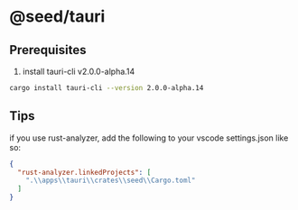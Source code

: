 # @seed/tauri

## Prerequisites

1. install tauri-cli v2.0.0-alpha.14

```sh
cargo install tauri-cli --version 2.0.0-alpha.14
```

## Tips

if you use rust-analyzer, add the following to your vscode settings.json like so:

```json
{
  "rust-analyzer.linkedProjects": [
    ".\\apps\\tauri\\crates\\seed\\Cargo.toml"
  ]
}
```
